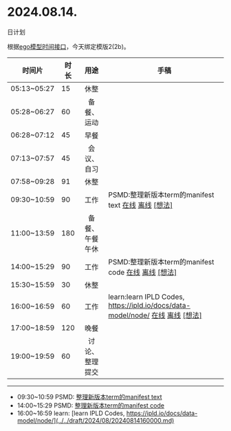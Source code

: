 # 2024.08.14.
日计划

根据[ego模型时间接口](https://gitee.com/hyg/blog/blob/master/timeflow.md)，今天绑定模版2(2b)。

| 时间片 | 时长 | 用途 | 手稿 |
| --- | --- | :---: | --- |
| 05:13~05:27 | 15 | 休整 |  |
| 05:28~06:27 | 60 | 备餐、运动 |  |
| 06:28~07:12 | 45 | 早餐 |  |
| 07:13~07:57 | 45 | 会议、自习 |  |
| 07:58~09:28 | 91 | 休整 |  |
| 09:30~10:59 | 90 | 工作 | PSMD:整理新版本term的manifest text [在线](http://simp.ly/p/WZ077p) [离线](../../draft/2024/08/20240814093000.md) <a href="mailto:huangyg@mars22.com?subject=关于2024.08.14.[PSMD:整理新版本term的manifest text]任务&body=日期: 20240814%0D%0A序号: 5%0D%0A手稿:../../draft/2024/08/20240814093000.md%0D%0A---请勿修改邮件主题及以上内容 从下一行开始写您的想法---%0D%0A">[想法]</a> |
| 11:00~13:59 | 180 | 备餐、午餐午休 |  |
| 14:00~15:29 | 90 | 工作 | PSMD:整理新版本term的manifest code [在线](http://simp.ly/p/lsBYG9) [离线](../../draft/2024/08/20240814140000.md) <a href="mailto:huangyg@mars22.com?subject=关于2024.08.14.[PSMD:整理新版本term的manifest code]任务&body=日期: 20240814%0D%0A序号: 7%0D%0A手稿:../../draft/2024/08/20240814140000.md%0D%0A---请勿修改邮件主题及以上内容 从下一行开始写您的想法---%0D%0A">[想法]</a> |
| 15:30~15:59 | 30 | 休整 |  |
| 16:00~16:59 | 60 | 工作 | learn:learn IPLD Codes, https://ipld.io/docs/data-model/node/ [在线](http://simp.ly/p/MpcbHD) [离线](../../draft/2024/08/20240814160000.md) <a href="mailto:huangyg@mars22.com?subject=关于2024.08.14.[learn:learn IPLD Codes, https://ipld.io/docs/data-model/node/]任务&body=日期: 20240814%0D%0A序号: 9%0D%0A手稿:../../draft/2024/08/20240814160000.md%0D%0A---请勿修改邮件主题及以上内容 从下一行开始写您的想法---%0D%0A">[想法]</a> |
| 17:00~18:59 | 120 | 晚餐 |  |
| 19:00~19:59 | 60 | 讨论、整理提交 |  |

---

- 09:30~10:59	PSMD: [整理新版本term的manifest text](../../draft/2024/08/20240814093000.md)
- 14:00~15:29	PSMD: [整理新版本term的manifest code](../../draft/2024/08/20240814140000.md)
- 16:00~16:59	learn: [learn IPLD Codes, https://ipld.io/docs/data-model/node/](../../draft/2024/08/20240814160000.md)
